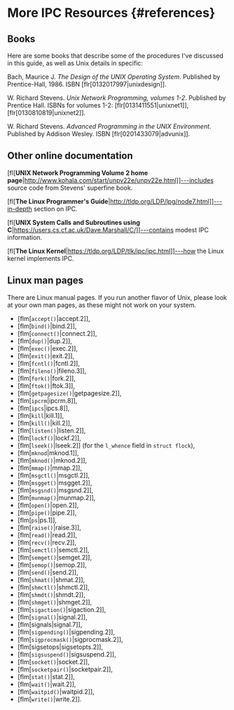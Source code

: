 <!-- Beej's guide to IPC

# vim: ts=4:sw=4:nosi:et:tw=72
-->

<!-- ======================================================= -->
<!-- References -->
<!-- ======================================================= -->

# More IPC Resources {#references}

## Books

Here are some books that describe some of the procedures I've discussed
in this guide, as well as Unix details in specific:

Bach, Maurice J. _The Design of the UNIX Operating System_. Published by
Prentice-Hall, 1986. ISBN [flr[0132017997|unixdesign]].

W. Richard Stevens. _Unix Network Programming, volumes 1-2_. Published
by Prentice Hall. ISBNs for volumes 1-2: [flr[0131411551|unixnet1]],
[flr[0130810819|unixnet2]].

W. Richard Stevens. _Advanced Programming in the UNIX Environment_.
Published by Addison Wesley. ISBN [flr[0201433079|advunix]].

## Other online documentation

[fl[**UNIX Network Programming Volume 2 home
page**|http://www.kohala.com/start/unpv22e/unpv22e.html]]---includes
source code from Stevens' superfine book.

[fl[**The Linux Programmer's
Guide**|http://tldp.org/LDP/lpg/node7.html]]---in-depth section on IPC.

[fl[**UNIX System Calls and Subroutines using
C**|https://users.cs.cf.ac.uk/Dave.Marshall/C/]]---contains modest IPC
information.

[fl[**The Linux Kernel**|https://tldp.org/LDP/tlk/ipc/ipc.html]]---how
the Linux kernel implements IPC.

<!-- ======================================================= -->
<!-- Linux man pages -->
<!-- ======================================================= -->

## Linux man pages

There are Linux manual pages. If you run another flavor of Unix,
please look at your own man pages, as these might not work on your
system.

* [flm[`accept()`|accept.2]],
* [flm[`bind()`|bind.2]],
* [flm[`connect()`|connect.2]],
* [flm[`dup()`|dup.2]],
* [flm[`exec()`|exec.2]],
* [flm[`exit()`|exit.2]],
* [flm[`fcntl()`|fcntl.2]],
* [flm[`fileno()`|fileno.3]],
* [flm[`fork()`|fork.2]],
* [flm[`ftok()`|ftok.3]],
* [flm[`getpagesize()`|getpagesize.2]],
* [flm[`ipcrm`|ipcrm.8]],
* [flm[`ipcs`|ipcs.8]],
* [flm[`kill`|kill.1]],
* [flm[`kill()`|kill.2]],
* [flm[`listen()`|listen.2]],
* [flm[`lockf()`|lockf.2]],
* [flm[`lseek()`|lseek.2]] (for the `l_whence` field in `struct flock`),
* [flm[`mknod`|mknod.1]],
* [flm[`mknod()`|mknod.2]],
* [flm[`mmap()`|mmap.2]],
* [flm[`msgctl()`|msgctl.2]],
* [flm[`msgget()`|msgget.2]],
* [flm[`msgsnd()`|msgsnd.2]],
* [flm[`munmap()`|munmap.2]],
* [flm[`open()`|open.2]],
* [flm[`pipe()`|pipe.2]],
* [flm[`ps`|ps.1]],
* [flm[`raise()`|raise.3]],
* [flm[`read()`|read.2]],
* [flm[`recv()`|recv.2]],
* [flm[`semctl()`|semctl.2]],
* [flm[`semget()`|semget.2]],
* [flm[`semop()`|semop.2]],
* [flm[`send()`|send.2]],
* [flm[`shmat()`|shmat.2]],
* [flm[`shmctl()`|shmctl.2]],
* [flm[`shmdt()`|shmdt.2]],
* [flm[`shmget()`|shmget.2]],
* [flm[`sigaction()`|sigaction.2]],
* [flm[`signal()`|signal.2]],
* [flm[signals|signal.7]],
* [flm[`sigpending()`|sigpending.2]],
* [flm[`sigprocmask()`|sigprocmask.2]],
* [flm[sigsetops|sigsetopts.2]],
* [flm[`sigsuspend()`|sigsuspend.2]],
* [flm[`socket()`|socket.2]],
* [flm[`socketpair()`|socketpair.2]],
* [flm[`stat()`|stat.2]],
* [flm[`wait()`|wait.2]],
* [flm[`waitpid()`|waitpid.2]],
* [flm[`write()`|write.2]].

